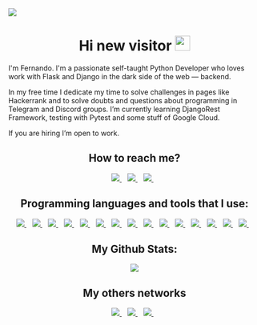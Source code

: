 <img src="https://user-images.githubusercontent.com/90936639/179043867-067656bd-43b8-4a35-ac37-365da5c7d803.png">

<h1 align='center'>
  Hi new visitor <img src="https://user-images.githubusercontent.com/1303154/88677602-1635ba80-d120-11ea-84d8-d263ba5fc3c0.gif" width="30"> 
</h1>

<p>
  I'm Fernando. I'm a passionate self-taught Python Developer who loves work with Flask and Django in the dark side of the web — backend. 
</p>
<p>
  In my free time I dedicate my time to solve challenges in pages like Hackerrank and to solve doubts and questions about programming in Telegram and Discord     groups. I’m currently learning DjangoRest Framework, testing with Pytest and some stuff of Google Cloud.
</p>
<p>
  If you are hiring I’m open to work.
</p>
<!--
**Fer-Bar/Fer-Bar** is a ✨ _special_ ✨ repository because its `README.md` (this file) appears on your GitHub profile.
Here are some ideas to get you started: -->
<h2 align='center'>How to reach me?</h2>
<p align='center'>
  
  <a href="https://www.linkedin.com/in/fernando-barrientos-351a19234">
    <img src="https://img.shields.io/badge/linkedin-%230077B5.svg?&style=for-the-badge&logo=linkedin&logoColor=white" />
  </a>&nbsp;&nbsp;
  <a href="mailto:linofernando2703@gmail.com">
    <img src="https://img.shields.io/badge/Gmail-D14836?style=for-the-badge&logo=gmail&logoColor=white" />        
  </a>&nbsp;&nbsp;
  <a href="https:/https://t.me/f3rbar">
    <img src="https://img.shields.io/badge/telegram-%230077B5.svg?&style=for-the-badge&logo=telegram&logoColor=white" />        
  </a>&nbsp;&nbsp;
  
</p>
<h2 align='center'>Programming languages and tools that I use:</h2>
<p align='center'>
  
  <a href="#1">
    <img src="https://img.shields.io/badge/python-3670A0?style=for-the-badge&logo=python&logoColor=ffdd54" />
  </a>&nbsp;&nbsp;
  <a href="#2">
    <img src="https://img.shields.io/badge/django-%23092E20.svg?style=for-the-badge&logo=django&logoColor=white" />        
  </a>&nbsp;&nbsp;
  <a href="#3">
    <img src="https://img.shields.io/badge/flask-%23000.svg?style=for-the-badge&logo=flask&logoColor=white" />        
  </a>&nbsp;&nbsp;
  <a href="#4">
    <img src="https://img.shields.io/badge/postgres-%23316192.svg?style=for-the-badge&logo=postgresql&logoColor=white" />        
  </a>&nbsp;&nbsp;
  <a href="#5">
    <img src="https://img.shields.io/badge/docker-%230db7ed.svg?style=for-the-badge&logo=docker&logoColor=white" />        
  </a>&nbsp;&nbsp;
  <a href="#6">
    <img src="https://img.shields.io/badge/heroku-%23430098.svg?style=for-the-badge&logo=heroku&logoColor=white" />        
  </a>&nbsp;&nbsp;
  <a href="#8">
    <img src="https://img.shields.io/badge/-selenium-%43B02A?style=for-the-badge&logo=selenium&logoColor=white" />        
  </a>&nbsp;&nbsp;
  <a href="#9">
    <img src="https://img.shields.io/badge/git-%23F05033.svg?style=for-the-badge&logo=git&logoColor=white" />        
  </a>&nbsp;&nbsp;
  <a href="#20">
    <img src="https://img.shields.io/badge/bootstrap-%23563D7C.svg?style=for-the-badge&logo=bootstrap&logoColor=white" />        
  </a>&nbsp;&nbsp;
  <a href="#10">
    <img src="https://img.shields.io/badge/git-%23F05033.svg?style=for-the-badge&logo=git&logoColor=white" />        
  </a>&nbsp;&nbsp;
  <a href="#11">
    <img src="https://img.shields.io/badge/Postman-FF6C37?style=for-the-badge&logo=postman&logoColor=white" />        
  </a>&nbsp;&nbsp;
  <a href="#12">
    <img src="https://img.shields.io/badge/-Swagger-%23Clojure?style=for-the-badge&logo=swagger&logoColor=white" />        
  </a>&nbsp;&nbsp;
  <a href="#13">
    <img src="https://img.shields.io/badge/gunicorn-%298729.svg?style=for-the-badge&logo=gunicorn&logoColor=white" />        
  </a>&nbsp;&nbsp;
  <a href="#14">
    <img src="https://img.shields.io/badge/Ubuntu-E95420?style=for-the-badge&logo=ubuntu&logoColor=white" />        
  </a>&nbsp;&nbsp;
  <a href="#15">
    <img src="https://img.shields.io/badge/AWS-%23FF9900.svg?style=for-the-badge&logo=amazon-aws&logoColor=white" />        
  </a>&nbsp;&nbsp;

  
</p>
<h2 align='center'>My Github Stats:</h2>
<p align="center" width="100%">
  <img src="https://github-readme-stats.vercel.app/api?username=Fer-Bar&count_private=true&show_icons=true&theme=tokyonight">
</p>

<h2 align='center'>My others networks</h2>
<p align='center'>
  
  <a href="https://fer-bar.github.io/Portfolio/">
    <img src="https://img.shields.io/badge/Portfolio-%23000000.svg?style=for-the-badge&logo=firefox&logoColor=#FF7139" />
  </a>&nbsp;&nbsp;
  <a href="https://www.hackerrank.com/f3rbar">
    <img src="https://img.shields.io/badge/-Hackerrank-2EC866?style=for-the-badge&logo=HackerRank&logoColor=white" />        
  </a>&nbsp;&nbsp;
  <a href="https://leetcode.com/f3rbar/">
    <img src="https://img.shields.io/badge/LeetCode-000000?style=for-the-badge&logo=LeetCode&logoColor=#d16c06" />        
  </a>&nbsp;&nbsp;
  
</p>

